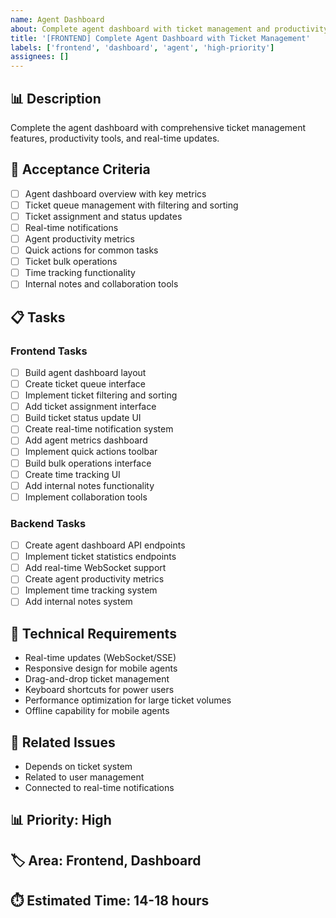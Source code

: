 ```yaml
---
name: Agent Dashboard
about: Complete agent dashboard with ticket management and productivity features
title: '[FRONTEND] Complete Agent Dashboard with Ticket Management'
labels: ['frontend', 'dashboard', 'agent', 'high-priority']
assignees: []
---
```


## 📊 Description
Complete the agent dashboard with comprehensive ticket management features, productivity tools, and real-time updates.

## 🎯 Acceptance Criteria
- [ ] Agent dashboard overview with key metrics
- [ ] Ticket queue management with filtering and sorting
- [ ] Ticket assignment and status updates
- [ ] Real-time notifications
- [ ] Agent productivity metrics
- [ ] Quick actions for common tasks
- [ ] Ticket bulk operations
- [ ] Time tracking functionality
- [ ] Internal notes and collaboration tools

## 📋 Tasks

### Frontend Tasks
- [ ] Build agent dashboard layout
- [ ] Create ticket queue interface
- [ ] Implement ticket filtering and sorting
- [ ] Add ticket assignment interface
- [ ] Build ticket status update UI
- [ ] Create real-time notification system
- [ ] Add agent metrics dashboard
- [ ] Implement quick actions toolbar
- [ ] Build bulk operations interface
- [ ] Create time tracking UI
- [ ] Add internal notes functionality
- [ ] Implement collaboration tools

### Backend Tasks
- [ ] Create agent dashboard API endpoints
- [ ] Implement ticket statistics endpoints
- [ ] Add real-time WebSocket support
- [ ] Create agent productivity metrics
- [ ] Implement time tracking system
- [ ] Add internal notes system

## 🔧 Technical Requirements
- Real-time updates (WebSocket/SSE)
- Responsive design for mobile agents
- Drag-and-drop ticket management
- Keyboard shortcuts for power users
- Performance optimization for large ticket volumes
- Offline capability for mobile agents

## 🔗 Related Issues
- Depends on ticket system
- Related to user management
- Connected to real-time notifications

## 📊 Priority: High
## 🏷️ Area: Frontend, Dashboard
## ⏱️ Estimated Time: 14-18 hours